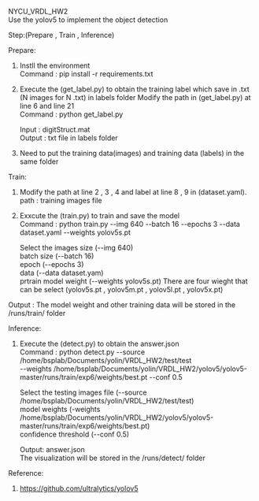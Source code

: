 NYCU_VRDL_HW2  
Use the yolov5 to implement the object detection  
  
Step:(Prepare , Train , Inference)  
  
Prepare:  

1. Instll the environment  
   Command : pip install -r requirements.txt  
     
2. Execute the (get_label.py) to obtain the training label which save  in .txt (N images for N .txt)  in labels folder
   Modify the path in (get_label.py) at line 6 and line 21  
   Command : python get_label.py  
   
   Input : digitStruct.mat  
   Output : txt file in labels folder  
    
3. Need to put the training data(images) and training data (labels) in the same folder  
  
Train:  

1. Modify the path  at line 2 , 3 , 4 and label at line 8 , 9 in (dataset.yaml). 
   path : training images file  
   
2. Exxcute the (train.py) to train and save the model  
   Command : python train.py --img 640 --batch 16 --epochs 3 --data dataset.yaml --weights yolov5s.pt  
   
   Select the images size (--img 640)  
              batch size (--batch 16)  
              epoch (--epochs 3)  
              data (--data dataset.yam)  
              prtrain model weight (--weights yolov5s.pt) There are four wieght that can be select (yolov5s.pt , yolov5m.pt , yolov5l.pt , yolov5x.pt)  
  
  Output :  The model weight and other training data will be stored in the /runs/train/ folder
                
Inference:  

 
1. Execute the (detect.py) to obtain the answer.json  
   Command : python detect.py --source /home/bsplab/Documents/yolin/VRDL_HW2/test/test  
   --weights /home/bsplab/Documents/yolin/VRDL_HW2/yolov5/yolov5-master/runs/train/exp6/weights/best.pt --conf 0.5  
   
   Select the testing images file (--source /home/bsplab/Documents/yolin/VRDL_HW2/test/test)  
              model weights (-weights /home/bsplab/Documents/yolin/VRDL_HW2/yolov5/yolov5-master/runs/train/exp6/weights/best.pt)  
              confidence threshold (--conf 0.5)  

    Output: answer.json  
            The visualization will be stored in the /runs/detect/ folder   
    
Reference:  
1. https://github.com/ultralytics/yolov5  
